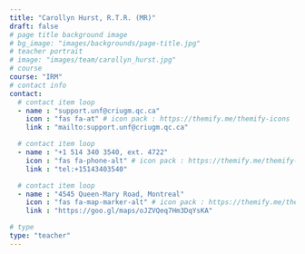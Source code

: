 ```yaml
---
title: "Carollyn Hurst, R.T.R. (MR)"
draft: false
# page title background image
# bg_image: "images/backgrounds/page-title.jpg"
# teacher portrait
# image: "images/team/carollyn_hurst.jpg"
# course
course: "IRM"
# contact info
contact:
  # contact item loop
  - name : "support.unf@criugm.qc.ca"
    icon : "fas fa-at" # icon pack : https://themify.me/themify-icons
    link : "mailto:support.unf@criugm.qc.ca"

  # contact item loop
  - name : "+1 514 340 3540, ext. 4722"
    icon : "fas fa-phone-alt" # icon pack : https://themify.me/themify-icons
    link : "tel:+15143403540"

  # contact item loop
  - name : "4545 Queen-Mary Road, Montreal"
    icon : "fas fa-map-marker-alt" # icon pack : https://themify.me/themify-icons
    link : "https://goo.gl/maps/oJZVQeq7Hm3DqYsKA"

# type
type: "teacher"
---
```

